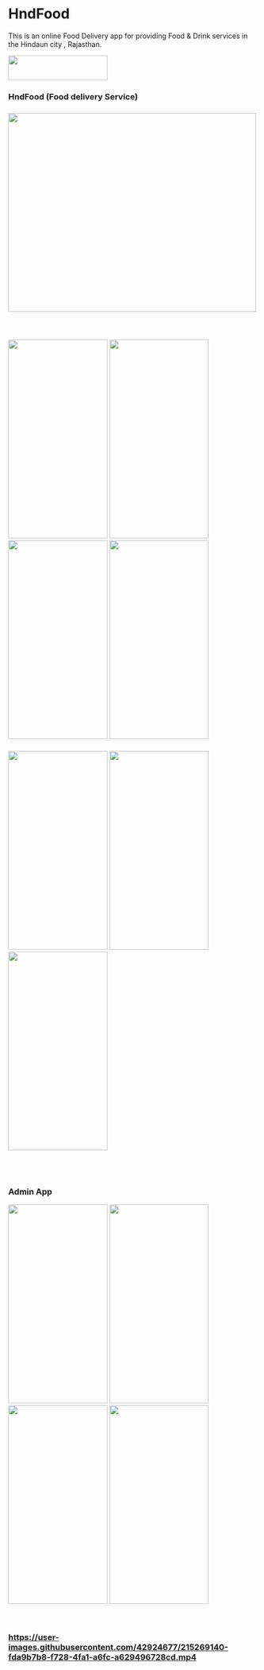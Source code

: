 # HndFood

This is an online Food Delivery app for providing Food & Drink services in the Hindaun city , Rajasthan. 

<a href="https://play.google.com/store/apps/details?id=com.foodservice.hndfoodservice"> <img src="https://github.com/Anju1415/HndFood/blob/main/B612_20210518_030112_338.jpg" width="200" height="50"> </a>

<h3><b>HndFood (Food delivery Service)</b><h3>

<img src="https://github.com/Anju1415/HndFood/blob/main/graphicHnd.jpg" width="500" height="400"><br><br><br>

<img src="https://github.com/Anju1415/HndFood/blob/main/1.jpg" width="200" height="400">  <img src="https://github.com/Anju1415/HndFood/blob/main/2.jpg" width="200" height="400">
<img src="https://github.com/Anju1415/HndFood/blob/main/3.jpg" width="200" height="400">  <img src="https://github.com/Anju1415/HndFood/blob/main/4.jpg" width="200" height="400">
<br><br>
<img src="https://github.com/Anju1415/HndFood/blob/main/5.jpg" width="200" height="400">  <img src="https://github.com/Anju1415/HndFood/blob/main/6.jpg" width="200" height="400">  <img src="https://github.com/Anju1415/HndFood/blob/main/hnd.jpg" width="200" height="400"> 

<br><br>


Admin App

<img src="https://github.com/Anju1415/HndFood/blob/main/a.jpg" width="200" height="400">  <img src="https://github.com/Anju1415/HndFood/blob/main/b.jpg" width="200" height="400">  <img src="https://github.com/Anju1415/HndFood/blob/main/c.jpg" width="200" height="400">  <img src="https://github.com/Anju1415/HndFood/blob/main/d.jpg" width="200" height="400"> 

<br>



https://user-images.githubusercontent.com/42924677/215269140-fda9b7b8-f728-4fa1-a6fc-a629496728cd.mp4









